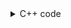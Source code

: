 <details><summary>C++ code</summary>

Runtime `184 ms` Beats `79.22%`.<br>
Memory `78.9 MB` Beats `42.86%`.

![](assets/20221210092647.png)

</details>
